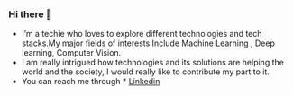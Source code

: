 ### Hi there 👋
* I’m a techie who loves to explore different technologies and tech stacks.My major fields of interests Include Machine Learning , Deep learning, Computer Vision.
* I am really intrigued how technologies and its solutions are helping the world and the society, I would really like to contribute my part to it.
* You can reach me through 
          * [Linkedin](https://www.linkedin.com/in/prakhar-dixit-712751149/)



<!--
**pdx97/pdx97** is a ✨ _special_ ✨ repository because its `README.md` (this file) appears on your GitHub profile.





